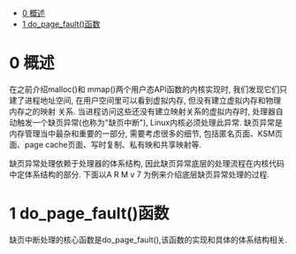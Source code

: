
<!-- @import "[TOC]" {cmd="toc" depthFrom=1 depthTo=6 orderedList=false} -->

<!-- code_chunk_output -->

* [0 概述](#0-概述)
* [1 do\_page\_fault()函数](#1-do_page_fault函数)

<!-- /code_chunk_output -->

    
# 0 概述

在之前介绍malloc()和 mmap()两个用户态API函数的内核实现时, 我们发现它们只建了进程地址空间, 在用户空间里可以看到虚拟内存, 但没有建立虚拟内存和物理内存之的映射 关系. 当进程访问这些还没有建立映射关系的虚拟内存时, 处理器自动触发一个缺页异常(也称为"缺页中断"), Linux内核必须处理此异常. 缺页异常是内存管理当中最杂和重要的一部分, 需要考虑很多的细节, 包括匿名页面、KSM页面、page cache页面、写时复制、私有映和共享映射等. 

缺页异常处理依赖于处理器的体系结构, 因此缺页异常底层的处理流程在内核代码中定体系结构的部分. 下面以A R M v 7 为例来介绍底层缺页异常处理的过程. 

# 1 do\_page\_fault()函数

缺页中断处理的核心函数是do\_page\_fault(),该函数的实现和具体的体系结构相关. 

